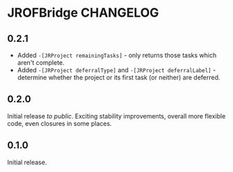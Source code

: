 # JROFBridge CHANGELOG

## 0.2.1

* Added `-[JRProject remainingTasks]` - only returns those tasks which aren't complete.
* Added `-[JRProject deferralType]` and `-[JRProject deferralLabel]` - determine whether the project or its first task (or neither) are deferred.

## 0.2.0

Initial release *to public*. Exciting stability improvements, overall more flexible code, even closures in some places.

## 0.1.0

Initial release.
